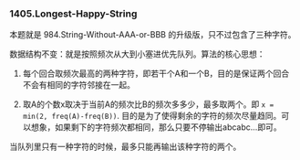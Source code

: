 ### 1405.Longest-Happy-String

本题就是 984.String-Without-AAA-or-BBB 的升级版，只不过包含了三种字符。

数据结构不变：就是按照频次从大到小塞进优先队列。算法的核心思想：

1. 每个回合取频次最高的两种字符，即若干个A和一个B，目的是保证两个回合不会有相同的字符邻接在一起。

2. 取A的个数x取决于当前A的频次比B的频次多多少，最多取两个。即 ```x = min(2, freq(A)-freq(B))```. 目的是为了使得剩余的字符的频次尽量趋同。可以想象，如果剩下的字符频次都相同，那么只要不停输出abcabc...即可。

当队列里只有一种字符的时候，最多只能再输出该种字符的两个。


